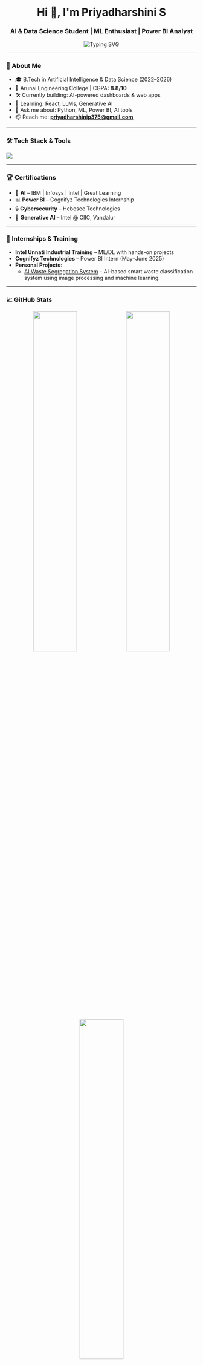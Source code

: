 <h1 align="center">Hi 👋, I'm Priyadharshini S</h1>
<h3 align="center">AI & Data Science Student | ML Enthusiast | Power BI Analyst</h3>

<p align="center">
  <img src="https://readme-typing-svg.herokuapp.com?font=Fira+Code&size=22&duration=3000&pause=1000&color=06B6D4&center=true&vCenter=true&width=435&lines=AI+%26+Data+Science+Undergrad;Power+BI+%7C+Python+%7C+ML+Intern;Building+Smart+Solutions+with+Data" alt="Typing SVG" />
</p>

---

### 🧠 About Me
- 🎓 B.Tech in Artificial Intelligence & Data Science (2022–2026)  
- 🏫 Arunai Engineering College | CGPA: **8.8/10**  
- 🛠️ Currently building: AI-powered dashboards & web apps  
- 🌱 Learning: React, LLMs, Generative AI  
- 💬 Ask me about: Python, ML, Power BI, AI tools  
- 📫 Reach me: **priyadharshinip375@gmail.com**

---

### 🛠️ Tech Stack & Tools
<p align="left">
  <img src="https://skillicons.dev/icons?i=python,tensorflow,html,css,react,git,github,vscode,powershell,linux,figma" />
</p>

---

### 🏆 Certifications
- 📜 **AI** – IBM | Infosys | Intel | Great Learning  
- 📊 **Power BI** – Cognifyz Technologies Internship  
- 🔒 **Cybersecurity** – Hebesec Technologies  
- 🧠 **Generative AI** – Intel @ CIIC, Vandalur  

---

### 💼 Internships & Training
- **Intel Unnati Industrial Training** – ML/DL with hands-on projects  
- **Cognifyz Technologies** – Power BI Intern (May–June 2025)  
- **Personal Projects**:  
  - [AI Waste Segregation System](https://github.com/S-Priyadharshini-1607/AI-Waste-Segregation-System) – AI-based smart waste classification system using image processing and machine learning.

---

### 📈 GitHub Stats
<div align="center">
  <img src="https://github-readme-stats.vercel.app/api?username=S-Priyadharshini-1607&show_icons=true&theme=tokyonight&hide_border=true" width="48%"/>
  <img src="https://github-readme-streak-stats.herokuapp.com/?user=S-Priyadharshini-1607&theme=tokyonight&hide_border=true" width="48%"/>
  <br/>
  <img src="https://github-readme-stats.vercel.app/api/top-langs/?username=S-Priyadharshini-1607&layout=compact&theme=tokyonight&hide_border=true" width="48%"/>
</div>

---

### 🌐 Connect with Me
<p align="left">
  <a href="https://www.linkedin.com/in/priya-dharshini-8692482a6" target="_blank">
    <img src="https://img.shields.io/badge/LinkedIn-%230077B5.svg?&style=for-the-badge&logo=linkedin&logoColor=white" />
  </a>
  <a href="mailto:priyadharshinip375@gmail.com">
    <img src="https://img.shields.io/badge/Gmail-D14836?style=for-the-badge&logo=gmail&logoColor=white" />
  </a>
  <a href="https://github.com/S-Priyadharshini-1607">
    <img src="https://img.shields.io/badge/GitHub-000?style=for-the-badge&logo=github&logoColor=white" />
  </a>
</p>

---

<p align="center">
  <img src="https://komarev.com/ghpvc/?username=S-Priyadharshini-1607&label=Profile+Views&color=blue" alt="Profile Views" />
</p>
